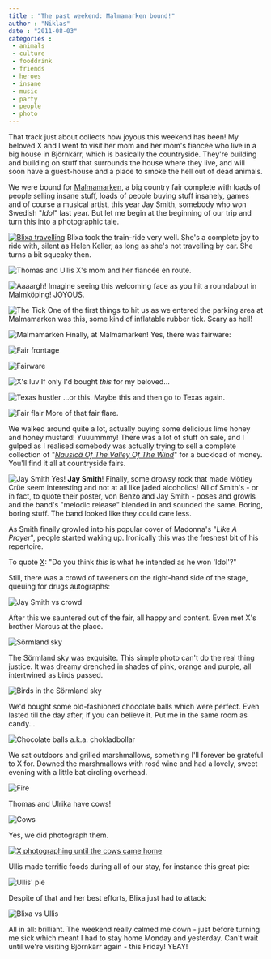 ```yaml
---
title : "The past weekend: Malmamarken bound!"
author : "Niklas"
date : "2011-08-03"
categories : 
 - animals
 - culture
 - fooddrink
 - friends
 - heroes
 - insane
 - music
 - party
 - people
 - photo
---
```


That track just about collects how joyous this weekend has been! My beloved X and I went to visit her mom and her mom's fiancée who live in a big house in Björnkärr, which is basically the countryside. They're building and building on stuff that surrounds the house where they live, and will soon have a guest-house and a place to smoke the hell out of dead animals.

We were bound for [Malmamarken](http://www.flen.se/templates/Event.aspx?id=28551), a big country fair complete with loads of people selling insane stuff, loads of people buying stuff insanely, games and of course a musical artist, this year Jay Smith, somebody who won Swedish "_Idol_" last year. But let me begin at the beginning of our trip and turn this into a photographic tale.

[![Blixa travelling](http://farm7.static.flickr.com/6146/6003960821_16180e7ca7_z.jpg)](http://www.flickr.com/photos/pivic/6003960821) Blixa took the train-ride very well. She's a complete joy to ride with, silent as Helen Keller, as long as she's not travelling by car. She turns a bit squeaky then.

![Thomas and Ullis](http://farm7.static.flickr.com/6007/6003961757_902b6c4f36.jpg) X's mom and her fiancée en route.

![Aaaargh!](http://farm7.static.flickr.com/6009/6003962113_93ce012c6f.jpg) Imagine seeing this welcoming face as you hit a roundabout in Malmköping! JOYOUS.

![The Tick](http://farm7.static.flickr.com/6123/6004508478_f74ae2ff8e.jpg) One of the first things to hit us as we entered the parking area at Malmamarken was this, some kind of inflatable rubber tick. Scary as hell!

![Malmamarken](http://farm7.static.flickr.com/6016/6004509470_4d6d12824c_z.jpg) Finally, at Malmamarken! Yes, there was fairware:

![Fair frontage](http://farm7.static.flickr.com/6123/6003964359_29603cbe4d.jpg)

![Fairware](http://farm7.static.flickr.com/6137/6004511340_4826b5feb5.jpg)

![X's luv](http://farm7.static.flickr.com/6149/6003966183_2004f0cce8_z.jpg) If only I'd bought _this_ for my beloved...

![Texas hustler](http://farm7.static.flickr.com/6008/6004512672_98f319db0c.jpg) ...or this. Maybe this and then go to Texas again.

![Fair flair](http://farm7.static.flickr.com/6009/6003967529_3bc00a5f2d.jpg) More of that fair flare.

We walked around quite a lot, actually buying some delicious lime honey and honey mustard! Yuuummmy! There was a lot of stuff on sale, and I gulped as I realised somebody was actually trying to sell a complete collection of "_[Nausicä Of The Valley Of The Wind](https://secure.wikimedia.org/wikipedia/en/wiki/Nausica%C3%A4_of_the_Valley_of_the_Wind_%28manga%29)_" for a buckload of money. You'll find it all at countryside fairs.

![Jay Smith](http://farm7.static.flickr.com/6137/6004514118_d647a03ea3.jpg) Yes! **Jay Smith**! Finally, some drowsy rock that made Mötley Crüe seem interesting and not at all like jaded alcoholics! All of Smith's - or in fact, to quote their poster, von Benzo and Jay Smith - poses and growls and the band's "melodic release" blended in and sounded the same. Boring, boring stuff. The band looked like they could care less.

As Smith finally growled into his popular cover of Madonna's "_Like A Prayer_", people started waking up. Ironically this was the freshest bit of his repertoire.

To quote [X](http://cyndamoore.wordpress.com): "Do you think _this_ is what he intended as he won 'Idol'?"

Still, there was a crowd of tweeners on the right-hand side of the stage, queuing for drugs autographs:

![Jay Smith vs crowd](http://farm7.static.flickr.com/6013/6004515854_4a5d5862c2.jpg)

After this we sauntered out of the fair, all happy and content. Even met X's brother Marcus at the place.

![Sörmland sky](http://farm7.static.flickr.com/6002/6004519132_b168d0003d.jpg)

The Sörmland sky was exquisite. This simple photo can't do the real thing justice. It was dreamy drenched in shades of pink, orange and purple, all intertwined as birds passed.

![Birds in the Sörmland sky](http://farm7.static.flickr.com/6125/6003975133_f9f9cd5c16.jpg)

We'd bought some old-fashioned chocolate balls which were perfect. Even lasted till the day after, if you can believe it. Put me in the same room as candy...

![Chocolate balls a.k.a. chokladbollar](http://farm7.static.flickr.com/6142/6004523484_5c9bb41a36.jpg)

We sat outdoors and grilled marshmallows, something I'll forever be grateful to X for. Downed the marshmallows with rosé wine and had a lovely, sweet evening with a little bat circling overhead.

![Fire](http://farm7.static.flickr.com/6147/6004523694_876eaf1f56.jpg)

Thomas and Ulrika have cows!

![Cows](http://farm7.static.flickr.com/6011/6004526540_c70e5355c7.jpg)

Yes, we did photograph them.

[![X photographing until the cows came home](http://farm7.static.flickr.com/6145/6001198273_75ceaa7d3c.jpg)](http://www.flickr.com/photos/pivic/6001198273)

Ullis made terrific foods during all of our stay, for instance this great pie:

![Ullis' pie](http://farm7.static.flickr.com/6137/6003985591_fb96b66902.jpg)

Despite of that and her best efforts, Blixa just had to attack:

![Blixa vs Ullis](http://farm7.static.flickr.com/6126/6003986363_4669ab2948.jpg)

All in all: brilliant. The weekend really calmed me down - just before turning me sick which meant I had to stay home Monday and yesterday. Can't wait until we're visiting Björnkärr again - this Friday! YEAY!
